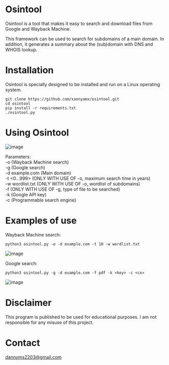 # Osintool

Osintool is a tool that makes it easy to search and download files from Google and Wayback Machine.

This framework can be used to search for subdomains of a main domain. In addition, it generates a summary about the (sub)domain with DNS and WHOIS lookup.

# Installation

Osintool is specially designed to be installed and run on a Linux operating system.
```
git clone https://github.com/xannyamx/osintool.git
cd osintool
pip install -r requirements.txt
./osintool.py
```

# Using Osintool

![image](https://github.com/user-attachments/assets/edeb8cec-d377-4be8-967a-1a8383548d63)


Parameters:    
    -o (Wayback Machine search)  
    -g (Google search)  
    -d example.com (Main domain)  
    -t <0...999> (ONLY WITH USE OF -o, maximum search time in years)  
    -w wordlist.txt (ONLY WITH USE OF -o, wordlist of subdomains)  
    -f <type file> (ONLY WITH USE OF -g, type of file to be searched)  
    -k <key> (Google API key)  
    -c <cx> (Programmable search engine)  

# Examples of use

  Wayback Machine search:
```
python3 osintool.py -o -d example.com -t 10 -w wordlist.txt
```
![image](https://github.com/user-attachments/assets/5b21a81f-476a-46bb-ae0f-6236c59153ca)

  Google search:
 ```
 python3 osintool.py -g -d example.com -f pdf -k <key> -c <cx>
```
![image](https://github.com/user-attachments/assets/7697733b-5115-4528-9385-e5e2783e9d9a)


# Disclaimer
This program is published to be used for educational purposes. I am not responsible for any misuse of this project.

# Contact

[dannyms2203@gmail.com](mailto:dannyms2203@gmail.com)
